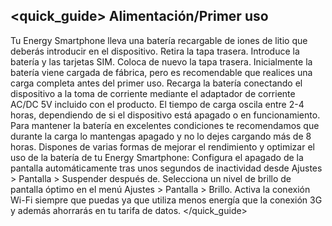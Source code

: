 ## <quick_guide> Alimentación/Primer uso

Tu Energy Smartphone lleva una batería recargable de iones de litio que deberás introducir en el dispositivo. 
Retira la tapa trasera. Introduce la batería y las tarjetas SIM. Coloca de nuevo la tapa trasera. 
Inicialmente la batería viene cargada de fábrica, pero es recomendable que realices una carga 
completa antes del primer uso. Recarga la batería conectando el dispositivo a la toma de corriente 
mediante el adaptador de corriente AC/DC 5V incluido con el producto. El tiempo de carga oscila 
entre 2-4 horas, dependiendo de si el dispositivo está apagado o en funcionamiento. Para mantener 
la batería en excelentes condiciones te recomendamos que durante la carga lo mantengas apagado y 
no lo dejes cargando más de 8 horas.
Dispones de varias formas de mejorar el rendimiento y optimizar el uso de la batería de tu Energy
Smartphone:
Configura el apagado de la pantalla automáticamente tras unos segundos de inactividad desde
Ajustes > Pantalla > Suspender después de.
Selecciona un nivel de brillo de pantalla óptimo en el menú Ajustes > Pantalla > Brillo.
Activa la conexión Wi-Fi siempre que puedas ya que utiliza menos energía que la conexión 3G y
además ahorrarás en tu tarifa de datos.
</quick_guide>
